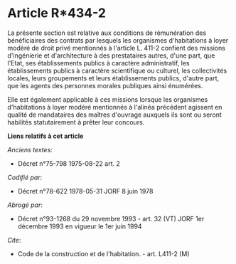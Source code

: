 # Article R*434-2

La présente section est relative aux conditions de rémunération des bénéficiaires des contrats par lesquels les organismes
d'habitations à loyer modéré de droit privé mentionnés à l'article L. 411-2 confient des missions d'ingénierie et
d'architecture à des prestataires autres, d'une part, que l'Etat, ses établissements publics à caractère administratif, les
établissements publics à caractère scientifique ou culturel, les collectivités locales, leurs groupements et leurs
établissements publics, d'autre part, que les agents des personnes morales publiques ainsi énumérées.

Elle est également applicable à ces missions lorsque les organismes d'habitations à loyer modéré mentionnés à l'alinéa
précédent agissent en qualité de mandataires des maîtres d'ouvrage auxquels ils sont ou seront habilités statutairement à
prêter leur concours.

**Liens relatifs à cet article**

_Anciens textes_:

  - Décret n°75-798 1975-08-22 art. 2

_Codifié par_:

  - Décret n°78-622 1978-05-31 JORF 8 juin 1978

_Abrogé par_:

  - Décret n°93-1268 du 29 novembre 1993 - art. 32 (VT) JORF 1er décembre 1993 en vigueur le 1er juin 1994

_Cite_:

  - Code de la construction et de l'habitation. - art. L411-2 (M)

